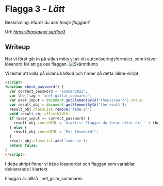 # Flagga 3 - *Lätt*
Beskrivning: *Klarar du den tredje flaggan?*

Url: *https://hackainet.se/flag3*

## Writeup
När vi först går in på sidan möts vi av ett autentiseringsformuler, som kräver lösenord för att ge oss flaggan.
![Skärmdump](https://user-images.githubusercontent.com/34009701/236374546-88b8ae8a-7d28-4ca0-aacd-a479795ef2f1.png)

Vi testar att kolla på sidans källkod och finner då detta inline-skript.

``` html
<script>
function check_password() {
  var correct_password = 'sommar2023';
  var the_flag = 'inet_gillar_sommaren';
  var user_input = document.getElementById('thepassword').value;
  var result_obj = document.getElementById('theresult');
  result_obj.classList.remove('fade-in');
  void result_obj.offsetWidth;
  if (user_input == correct_password) {
    result_obj.innerHTML = 'Grattis! Flaggan du letar efter är: ' + the_flag;
  } else {
    result_obj.innerHTML = 'Fel lösenord!';
  }
  result_obj.classList.add('fade-in');
  return false;
}
</script>
```

I detta skript finner vi både lösenordet och flaggan som variablar deklarerade i klartext.

Flaggan är alltså `inet_gillar_sommaren
